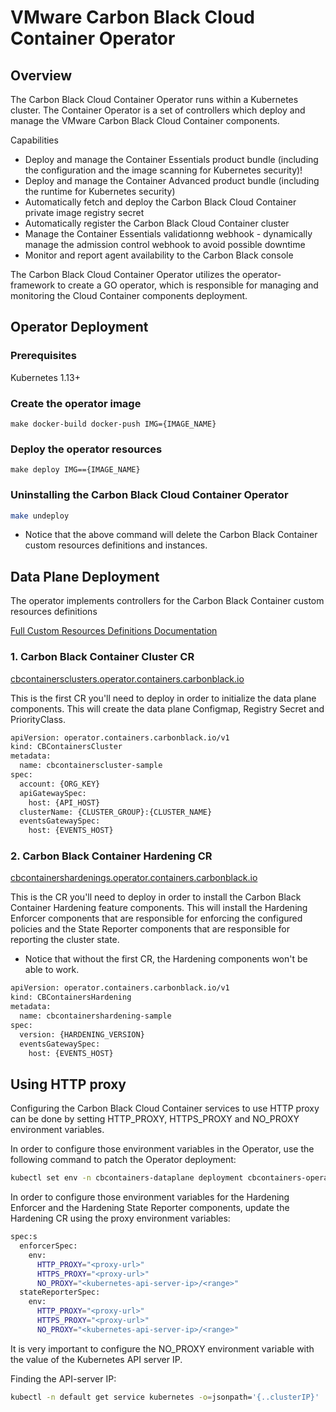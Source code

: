 # VMware Carbon Black Cloud Container Operator
## Overview 

The Carbon Black Cloud Container Operator runs within a Kubernetes cluster. The Container Operator is a set of controllers which deploy and manage the VMware Carbon Black Cloud Container components. 
 
 Capabilities
 * Deploy and manage the Container Essentials product bundle (including the configuration and the image scanning for Kubernetes security)! 
 * Deploy and manage the Container Advanced product bundle (including the runtime for Kubernetes security) 
 * Automatically fetch and deploy the Carbon Black Cloud Container private image registry secret
 * Automatically register the Carbon Black Cloud Container cluster
 * Manage the Container Essentials validationng webhook - dynamically manage the admission control webhook to avoid possible downtime
 * Monitor and report agent availability to the Carbon Black console

The Carbon Black Cloud Container Operator utilizes the operator-framework to create a GO operator, which is responsible for managing and monitoring the Cloud Container components deployment. 

## Operator Deployment

### Prerequisites
Kubernetes 1.13+ 

### Create the operator image
```
make docker-build docker-push IMG={IMAGE_NAME}
```

### Deploy the operator resources
```
make deploy IMG=={IMAGE_NAME}
```

### Uninstalling the Carbon Black Cloud Container Operator
```sh
make undeploy
```
* Notice that the above command will delete the Carbon Black Container custom resources definitions and instances.

## Data Plane Deployment
The operator implements controllers for the Carbon Black Container custom resources definitions

[Full Custom Resources Definitions Documentation](docs/crds.md)

### 1. Carbon Black Container Cluster CR
<u>cbcontainersclusters.operator.containers.carbonblack.io</u>

This is the first CR you'll need to deploy in order to initialize the data plane components.
This will create the data plane Configmap, Registry Secret and PriorityClass.

```sh
apiVersion: operator.containers.carbonblack.io/v1
kind: CBContainersCluster
metadata:
  name: cbcontainerscluster-sample
spec:
  account: {ORG_KEY}
  apiGatewaySpec:
    host: {API_HOST}
  clusterName: {CLUSTER_GROUP}:{CLUSTER_NAME}
  eventsGatewaySpec:
    host: {EVENTS_HOST}
```

### 2. Carbon Black Container Hardening CR
<u>cbcontainershardenings.operator.containers.carbonblack.io</u>

This is the CR you'll need to deploy in order to install the Carbon Black Container Hardening feature components.
This will install the Hardening Enforcer components that are responsible for enforcing the configured policies and
the State Reporter components that are responsible for reporting the cluster state.

* Notice that without the first CR, the Hardening components won't be able to work. 

```sh
apiVersion: operator.containers.carbonblack.io/v1
kind: CBContainersHardening
metadata:
  name: cbcontainershardening-sample
spec:
  version: {HARDENING_VERSION}
  eventsGatewaySpec:
    host: {EVENTS_HOST}
```


## Using HTTP proxy

Configuring the Carbon Black Cloud Container services to use HTTP proxy can be done by setting HTTP_PROXY, HTTPS_PROXY and NO_PROXY environment variables.

In order to configure those environment variables in the Operator, use the following command to patch the Operator deployment:
```sh
kubectl set env -n cbcontainers-dataplane deployment cbcontainers-operator HTTP_PROXY="<proxy-url>" HTTPS_PROXY="<proxy-url>" NO_PROXY="<kubernetes-api-server-ip>/<range>"
```

In order to configure those environment variables for the Hardening Enforcer and the Hardening State Reporter components,
update the Hardening CR using the proxy environment variables:

```sh
spec:s
  enforcerSpec:
    env:
      HTTP_PROXY="<proxy-url>"
      HTTPS_PROXY="<proxy-url>"
      NO_PROXY="<kubernetes-api-server-ip>/<range>"
  stateReporterSpec:
    env:
      HTTP_PROXY="<proxy-url>"
      HTTPS_PROXY="<proxy-url>"
      NO_PROXY="<kubernetes-api-server-ip>/<range>"
```

It is very important to configure the NO_PROXY environment variable with the value of the Kubernetes API server IP.

Finding the API-server IP:
```sh
kubectl -n default get service kubernetes -o=jsonpath='{..clusterIP}'
```
